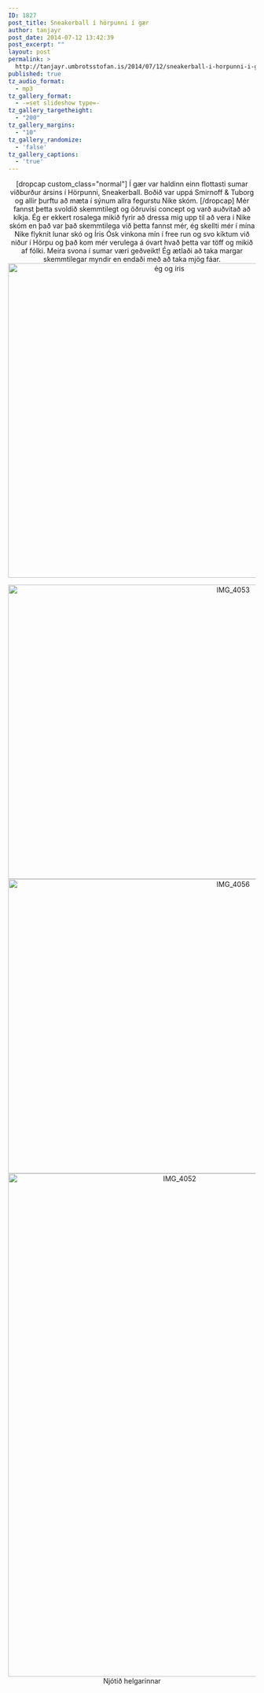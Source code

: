 ```yaml
---
ID: 1827
post_title: Sneakerball í hörpunni í gær
author: tanjayr
post_date: 2014-07-12 13:42:39
post_excerpt: ""
layout: post
permalink: >
  http://tanjayr.umbrotsstofan.is/2014/07/12/sneakerball-i-horpunni-i-gaer/
published: true
tz_audio_format:
  - mp3
tz_gallery_format:
  - -=set slideshow type=-
tz_gallery_targetheight:
  - "200"
tz_gallery_margins:
  - "10"
tz_gallery_randomize:
  - 'false'
tz_gallery_captions:
  - 'true'
---
```

<p style="text-align: center;">[dropcap custom_class="normal"] Í gær var haldinn einn flottasti sumar viðburður ársins í Hörpunni, Sneakerball. Boðið var uppá Smirnoff &amp; Tuborg og allir þurftu að mæta í sýnum allra fegurstu Nike skóm. [/dropcap] Mér fannst þetta svoldið skemmtilegt og öðruvísi concept og varð auðvitað að kíkja. Ég er ekkert rosalega mikið fyrir að dressa mig upp til að vera í Nike skóm en það var það skemmtilega við þetta fannst mér, ég skellti mér í mína Nike flyknit lunar skó og Íris Ósk vinkona mín í free run og svo kíktum við niður í Hörpu og það kom mér verulega á óvart hvað þetta var töff og mikið af fólki. Meira svona í sumar væri geðveikt! Ég ætlaði að taka margar skemmtilegar myndir en endaði með að taka mjög fáar.
<!--more--><img class="aligncenter size-full wp-image-1835" src="http://www.tanjayr.com/wp-content/uploads/2014/07/ég-og-íris.jpg" alt="ég og íris" width="640" height="640" /></p>
<p style="text-align: center;"><img class="aligncenter size-large wp-image-1832" src="http://www.tanjayr.com/wp-content/uploads/2014/07/IMG_40531-1024x682.jpg" alt="IMG_4053" width="900" height="599" />
<img class="aligncenter size-large wp-image-1833" src="http://www.tanjayr.com/wp-content/uploads/2014/07/IMG_4056-1024x682.jpg" alt="IMG_4056" width="900" height="599" />
<img class="aligncenter size-large wp-image-1831" src="http://www.tanjayr.com/wp-content/uploads/2014/07/IMG_4052-682x1024.jpg" alt="IMG_4052" width="682" height="1024" />
Njótið helgarinnar</p>
